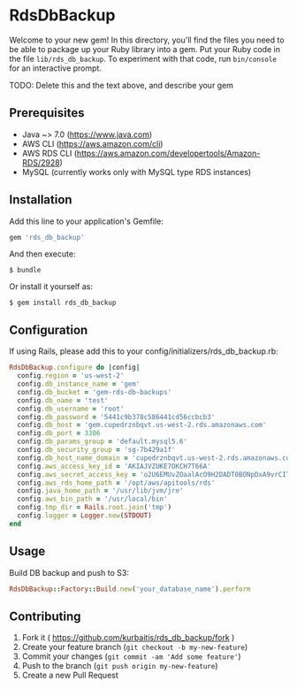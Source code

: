 # RdsDbBackup

Welcome to your new gem! In this directory, you'll find the files you need to be able to package up your Ruby library into a gem. Put your Ruby code in the file `lib/rds_db_backup`. To experiment with that code, run `bin/console` for an interactive prompt.

TODO: Delete this and the text above, and describe your gem

## Prerequisites

- Java ~> 7.0 (https://www.java.com)
- AWS CLI (https://aws.amazon.com/cli)
- AWS RDS CLI (https://aws.amazon.com/developertools/Amazon-RDS/2928)
- MySQL (currently works only with MySQL type RDS instances)

## Installation

Add this line to your application's Gemfile:

```ruby
gem 'rds_db_backup'
```

And then execute:

    $ bundle

Or install it yourself as:

    $ gem install rds_db_backup
## Configuration
If using Rails, please add this to your config/initializers/rds_db_backup.rb:

```ruby
RdsDbBackup.configure do |config|
  config.region = 'us-west-2'
  config.db_instance_name = 'gem'
  config.db_bucket = 'gem-rds-db-backups'
  config.db_name = 'test'
  config.db_username = 'root'
  config.db_password = '5441c9b378c586441cd56ccbcb3'
  config.db_host = 'gem.cupedrznbqvt.us-west-2.rds.amazonaws.com'
  config.db_port = 3306
  config.db_params_group = 'default.mysql5.6'
  config.db_security_group = 'sg-7b429a1f'
  config.db_host_name_domain = 'cupedrznbqvt.us-west-2.rds.amazonaws.com'
  config.aws_access_key_id = 'AKIAJVZUKE7OKCH7T66A'
  config.aws_secret_access_key = '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'
  config.aws_rds_home_path = '/opt/aws/apitools/rds'
  config.java_home_path = '/usr/lib/jvm/jre'
  config.aws_bin_path = '/usr/local/bin'
  config.tmp_dir = Rails.root.join('tmp')
  config.logger = Logger.new(STDOUT)
end
```
## Usage
Build DB backup and push to S3:

```ruby
RdsDbBackup::Factory::Build.new('your_database_name').perform
```

## Contributing

1. Fork it ( https://github.com/kurbaitis/rds_db_backup/fork )
2. Create your feature branch (`git checkout -b my-new-feature`)
3. Commit your changes (`git commit -am 'Add some feature'`)
4. Push to the branch (`git push origin my-new-feature`)
5. Create a new Pull Request
